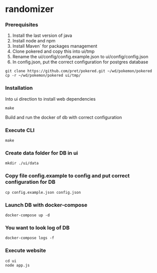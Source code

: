 # randomizer

### Prerequisites
1. Install the last version of java
2. Install node and npm
3. Install Maven` for packages management
4. Clone pokered and copy this into ui/tmp
5. Rename the ui/config/config.example.json to ui/config/config.json
6. In config.json, put the correct configuration for postgres database
```
git clone https://github.com/pret/pokered.git ~/wd/pokemon/pokered
cp -r ~/wd/pokemon/pokered ui/tmp/
```

### Installation
Into ui direction to install web dependencies
```
make
```
Build and run the docker of db with correct configuration


### Execute CLI
```
make
```

### Create data folder for DB in ui
```
mkdir ./ui/data
```

### Copy file config.example to config and put correct configuration for DB
````
cp config.example.json config.json
````

### Launch DB with docker-compose
```
docker-compose up -d
```

### You want to look log of DB
```
docker-compose logs -f
```
    
### Execute website
```
cd ui
node app.js
```
